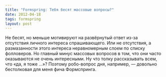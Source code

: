 ```yaml
---
title: "Formspring: Тебя бесят массовые вопросы?"
date: 2012-04-18
tags: formspring
layout: post
---
```


Не бесят, но меньше мотивируют на развёрнутый ответ из-за отсутствия личного интереса спрашивающего. Или не отсутствия, а размазанности этого интереса неравномерным слоем по списку фолловеров. Но главный минус массовых вопросов в том, что они часто оказываются не очень интересными. Ну что толку рассказывать всем, что «да, я тоже ...»? Поэтому робо-вопрос дня, например, — довольно бестолковая для меня фича Формспринга.
